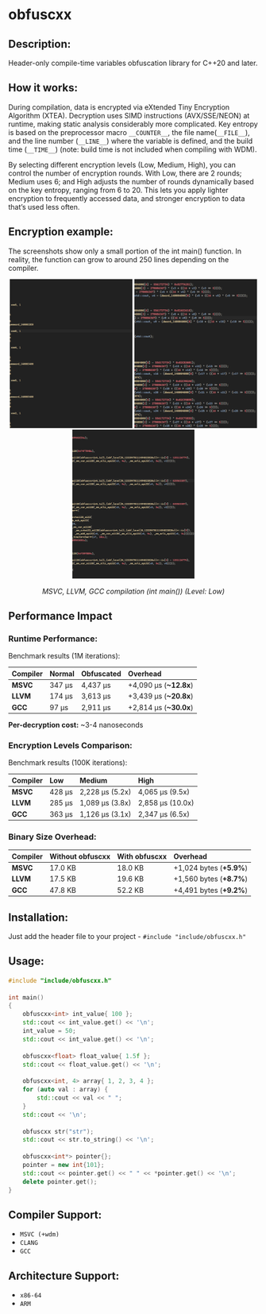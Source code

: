 # obfuscxx

## Description:
Header-only compile-time variables obfuscation library for C++20 and later.

## How it works:
During compilation, data is encrypted via eXtended Tiny Encryption Algorithm (XTEA). Decryption uses SIMD instructions (AVX/SSE/NEON) at runtime, making static analysis considerably more complicated. Key entropy is based on the preprocessor macro `__COUNTER__`, the file name(`__FILE__`), and the line number (`__LINE__`) where the variable is defined, and the build time (`__TIME__`) (note: build time is not included when compiling with WDM).

By selecting different encryption levels (Low, Medium, High), you can control the number of encryption rounds. With Low, there are 2 rounds; Medium uses 6; and High adjusts the number of rounds dynamically based on the key entropy, ranging from 6 to 20. This lets you apply lighter encryption to frequently accessed data, and stronger encryption to data that’s used less often.

## Encryption example:
The screenshots show only a small portion of the int main() function. In reality, the function can grow to around 250 lines depending on the compiler.

<div align="center">
  <img src="images/msvc.png" width="49%" height="300px" style="object-fit: cover;"/>
  <img src="images/llvm.png" width="49%" height="300px" style="object-fit: cover;"/>
  <img src="images/gcc.png" width="49%" height="300px" style="object-fit: cover;"/>
  <p><em>MSVC, LLVM, GCC compilation (int main()) (Level: Low)</em></p>
</div>

## Performance Impact

### Runtime Performance:
Benchmark results (1M iterations):

| Compiler | Normal           | Obfuscated       | Overhead      |
|:---------|:-----------------|:-----------------|:--------------|
| **MSVC** | 347 μs           | 4,437 μs         | +4,090 μs (**~12.8x**) |
| **LLVM** | 174 μs           | 3,613 μs         | +3,439 μs (**~20.8x**) |
| **GCC**  | 97 μs            | 2,911 μs         | +2,814 μs (**~30.0x**) |

**Per-decryption cost:** ~3-4 nanoseconds

### Encryption Levels Comparison:
Benchmark results (100K iterations):

| Compiler | Low              | Medium           | High          |
|:---------|:-----------------|:-----------------|:--------------|
| **MSVC** | 428 μs           | 2,228 μs (5.2x)  | 4,065 μs (9.5x) |
| **LLVM** | 285 μs           | 1,089 μs (3.8x)  | 2,858 μs (10.0x) |
| **GCC**  | 363 μs           | 1,126 μs (3.1x)  | 2,347 μs (6.5x) |

### Binary Size Overhead:
| Compiler | Without obfuscxx | With obfuscxx    | Overhead      |
|:---------|:-----------------|:-----------------|:--------------|
| **MSVC** | 17.0 KB          | 18.0 KB          | +1,024 bytes (**+5.9%**) |
| **LLVM** | 17.5 KB          | 19.6 KB          | +1,560 bytes (**+8.7%**) |
| **GCC**  | 47.8 KB          | 52.2 KB          | +4,491 bytes (**+9.2%**) |

## Installation:
Just add the header file to your project - `#include "include/obfuscxx.h"`

## Usage:
```cpp
#include "include/obfuscxx.h"

int main()
{
    obfuscxx<int> int_value{ 100 };
    std::cout << int_value.get() << '\n';
    int_value = 50;
    std::cout << int_value.get() << '\n';

    obfuscxx<float> float_value{ 1.5f };
    std::cout << float_value.get() << '\n';

    obfuscxx<int, 4> array{ 1, 2, 3, 4 };
    for (auto val : array) {
        std::cout << val << " ";
    }
    std::cout << '\n';

	obfuscxx str("str");
    std::cout << str.to_string() << '\n';

    obfuscxx<int*> pointer{};
    pointer = new int{101};
    std::cout << pointer.get() << " " << *pointer.get() << '\n';
    delete pointer.get();
}
```

## Compiler Support:
- `MSVC (+wdm)`
- `CLANG`
- `GCC`

## Architecture Support:
- `x86-64`
- `ARM`
